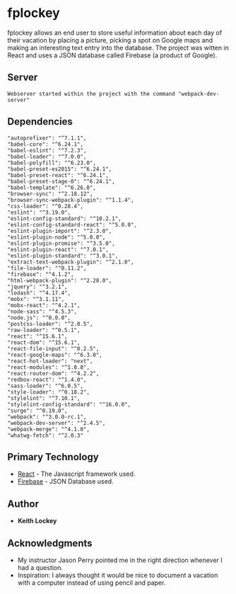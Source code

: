 # fplockey  
fplockey allows an end user to store useful information about each day of their vacation by placing a picture, picking a   spot on Google maps and making an interesting text entry into the database.  The project was witten in React and uses a       JSON database called Firebase (a product of Google).   

## Server
    Webserver started within the project with the command "webpack-dev-server"

## Dependencies
    "autoprefixer": "^7.1.1",
    "babel-core": "^6.24.1",
    "babel-eslint": "^7.2.3",
    "babel-loader": "^7.0.0",
    "babel-polyfill": "^6.23.0",
    "babel-preset-es2015": "^6.24.1",
    "babel-preset-react": "^6.24.1",
    "babel-preset-stage-0": "^6.24.1",
    "babel-template": "^6.26.0",
    "browser-sync": "^2.18.12",
    "browser-sync-webpack-plugin": "^1.1.4",
    "css-loader": "^0.28.4",
    "eslint": "^3.19.0",
    "eslint-config-standard": "^10.2.1",
    "eslint-config-standard-react": "^5.0.0",
    "eslint-plugin-import": "^2.3.0",
    "eslint-plugin-node": "^5.0.0",
    "eslint-plugin-promise": "^3.5.0",
    "eslint-plugin-react": "^7.0.1",
    "eslint-plugin-standard": "^3.0.1",
    "extract-text-webpack-plugin": "^2.1.0",
    "file-loader": "^0.11.2",
    "firebase": "^4.1.2",
    "html-webpack-plugin": "^2.28.0",
    "jquery": "^3.2.1",
    "lodash": "^4.17.4",
    "mobx": "^3.1.11",
    "mobx-react": "^4.2.1",
    "node-sass": "^4.5.3",
    "node.js": "^0.0.0",
    "postcss-loader": "^2.0.5",
    "raw-loader": "^0.5.1",
    "react": "^15.6.1",
    "react-dom": "^15.6.1",
    "react-file-input": "^0.2.5",
    "react-google-maps": "^6.3.0",
    "react-hot-loader": "next",
    "react-modules": "^1.0.8",
    "react-router-dom": "^4.2.2",
    "redbox-react": "^1.4.0",
    "sass-loader": "^6.0.5",
    "style-loader": "^0.18.2",
    "stylelint": "^7.10.1",
    "stylelint-config-standard": "^16.0.0",
    "surge": "^0.19.0",
    "webpack": "^3.0.0-rc.1",
    "webpack-dev-server": "^2.4.5",
    "webpack-merge": "^4.1.0",
    "whatwg-fetch": "^2.0.3"

## Primary Technology

* [React](https://facebook.github.io/react/) - The Javascript framework used.
* [Firebase](https://firebase.google.com/) - JSON Database used.

## Author

* **Keith Lockey** 

## Acknowledgments

* My instructor Jason Perry pointed me in the right direction whenever I had a question.
* Inspiration:  I always thought it would be nice to document a vacation with a computer instead of using pencil and paper.
